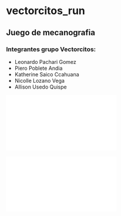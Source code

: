 # vectorcitos_run

## Juego de mecanografia

### Integrantes grupo Vectorcitos:
- Leonardo Pachari Gomez
- Piero Poblete Andia
- Katherine Saico Ccahuana
- Nicolle Lozano Vega
- Allison Usedo Quispe

![Presentación del proyecto](assets/vectorcitos_run_ppt.pdf)

![Poster del proyecto](assets/vectorcitos_run_poster.pdf)
